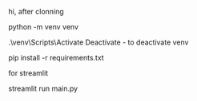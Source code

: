 hi, after clonning 

python -m venv venv

.\venv\Scripts\Activate 
Deactivate - to deactivate venv

pip install -r requirements.txt

for streamlit 

streamlit run main.py